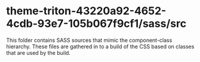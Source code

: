 # theme-triton-43220a92-4652-4cdb-93e7-105b067f9cf1/sass/src

This folder contains SASS sources that mimic the component-class hierarchy. These files
are gathered in to a build of the CSS based on classes that are used by the build.
